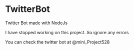# TwitterBot
Twitter Bot made with NodeJs 

I have stopped working on this project.
So ignore any errors 

You can check the twitter bot at @mini_Project528


